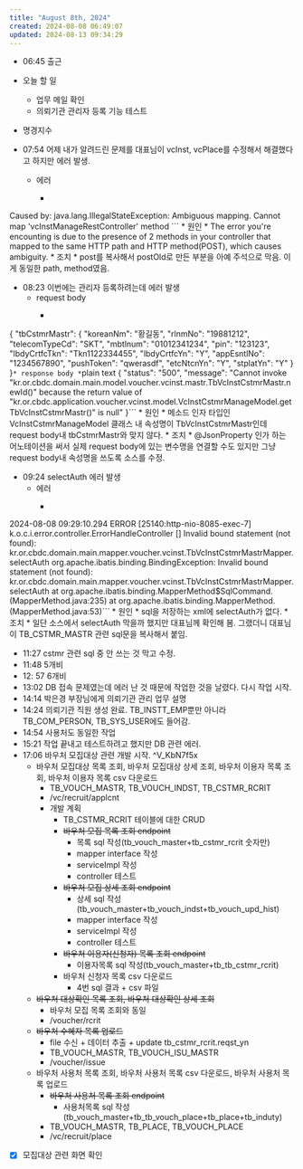 ```yaml
---
title: "August 8th, 2024"
created: 2024-08-08 06:49:07
updated: 2024-08-13 09:34:29
---
```

  * 06:45 출근
  * 오늘 할 일
    * 업무 메일 확인
    * 의뢰기관 관리자 등록 기능 테스트

  * 명경지수
  * 07:54 어제 내가 알려드린 문제를 대표님이 vcInst, vcPlace를 수정해서 해결했다고 하지만 에러 발생.
    * 에러
      * ```plain text
Caused by: java.lang.IllegalStateException: Ambiguous mapping. Cannot map 'vcInstManageRestController' method ```
    * 원인
      * The error you're encounting is due to the presence of 2 methods in your controller that mapped to the same HTTP path and HTTP method(POST), which causes ambiguity.
    * 조치
      * post를 복사해서 postOld로 만든 부분을 아예 주석으로 막음. 이게 동일한 path, method였음.
  * 08:23 이번에는 관리자 등록하려는데 에러 발생
    * request body
      * ```plain text
{
  "tbCstmrMastr": {
    "koreanNm": "황길동",
    "rlnmNo": "19881212",
    "telecomTypeCd": "SKT",
    "mbtlnum": "01012341234",
    "pin": "123123",
    "lbdyCrtfcTkn": "Tkn1122334455",
    "lbdyCrtfcYn": "Y",
    "appEsntlNo": "1234567890",
    "pushToken": "qwerasdf",
    "etcNtcnYn": "Y",
    "stplatYn": "Y"
  }
}```
    * response body
      * ```plain text
{
  "status": "500",
  "message": "Cannot invoke \"kr.or.cbdc.domain.main.model.voucher.vcinst.mastr.TbVcInstCstmrMastr.newId()\" because the return value of \"kr.or.cbdc.application.voucher.vcinst.model.VcInstCstmrManageModel.getTbVcInstCstmrMastr()\" is null"
}```
    * 원인
      * 메소드 인자 타입인 VcInstCstmrManageModel 클래스 내 속성명이 TbVcInstCstmrMastr인데 request body내 tbCstmrMastr와 맞지 않다.
    * 조치
      * @JsonProperty 인가 하는 어노테이션을 써서 실제 request body에 있는 변수명을 연결할 수도 있지만 그냥 request body내 속성명을 쓰도록 소스를 수정.
  * 09:24 selectAuth 에러 발생
    * 에러
      * ```plain text
2024-08-08 09:29:10.294 ERROR [25140:http-nio-8085-exec-7] k.o.c.i.error.controller.ErrorHandleController     [] Invalid bound statement (not found): kr.or.cbdc.domain.main.mapper.voucher.vcinst.TbVcInstCstmrMastrMapper.selectAuth
org.apache.ibatis.binding.BindingException: Invalid bound statement (not found): kr.or.cbdc.domain.main.mapper.voucher.vcinst.TbVcInstCstmrMastrMapper.selectAuth
	at org.apache.ibatis.binding.MapperMethod$SqlCommand.<init>(MapperMethod.java:235)
	at org.apache.ibatis.binding.MapperMethod.<init>(MapperMethod.java:53)```
    * 원인
      * sql을 저장하는 xml에 selectAuth가 없다.
    * 조치
      * 일단 소스에서 selectAuth 막을까 했지만 대표님께 확인해 봄. 그랬더니 대표님이 TB_CSTMR_MASTR 관련 sql문을 복사해서 붙임.
  * 11:27 cstmr 관련 sql 중 안 쓰는 것 막고 수정.
  * 11:48 5개비
  * 12: 57 6개비
  * 13:02 DB 접속 문제였는데 에러 난 것 때문에 작업한 것을 날렸다. 다시 작업 시작.
  * 14:14 박은경 부장님에게 의뢰기관 관리 업무 설명
  * 14:24 의뢰기관 직원 생성 완료. TB_INSTT_EMP뿐만 아니라 TB_COM_PERSON, TB_SYS_USER에도 들어감.
  * 14:54 사용처도 동일한 작업
  * 15:21 작업 끝내고 테스트하려고 했지만 DB 관련 에러.
  * 17:06 바우처 모집대상 관련 개발 시작. ^V_KbN7f5x
    * 바우처 모집대상 목록 조회, 바우처 모집대상 상세 조회, 바우처 이용자 목록 조회, 바우처 이용자 목록 csv 다운로드
      * TB_VOUCH_MASTR, TB_VOUCH_INDST, TB_CSTMR_RCRIT
      * /vc/recruit/applcnt
      * 개발 계획
        * TB_CSTMR_RCRIT 테이블에 대한 CRUD
        * ~~바우처 모집 목록 조회 endpoint~~
          * 목록 sql 작성(tb_vouch_master+tb_cstmr_rcrit 숫자만)
          * mapper interface 작성
          * serviceImpl 작성
          * controller 테스트
        * ~~바우처 모집 상세 조회 endpoint~~
          * 상세 sql 작성(tb_vouch_master+tb_vouch_indst+tb_vouch_upd_hist)
          * mapper interface 작성
          * serviceImpl 작성
          * controller 테스트
        * ~~바우처 이용자(신청자) 목록 조회 endpoint~~
          * 이용자목록 sql 작성(tb_vouch_master+tb_tb_cstmr_rcrit)
        * 바우처 신청자 목록 csv 다운로드
          * 4번 sql 결과 + csv 파일
    * ~~바우처 대상확인 목록 조회, 바우처 대상확인 상세 조회~~
      * 바우처 모집 목록 조회와 동일
      * /voucher/rcrit
    * ~~바우처 수혜자 목록 업로드~~
      * file 수신 + 데이터 추출 + update tb_cstmr_rcrit.reqst_yn
      * TB_VOUCH_MASTR, TB_VOUCH_ISU_MASTR
      * /voucher/issue
    * 바우처 사용처 목록 조회, 바우처 사용처 목록 csv 다운로드, 바우처 사용처 목록 업로드
      * ~~바우처 사용처 목록 조회 endpoint~~
        * 사용처목록 sql 작성(tb_vouch_master+tb_tb_vouch_place+tb_place+tb_induty)
      * TB_VOUCH_MASTR, TB_PLACE, TB_VOUCH_PLACE
      * /vc/recruit/place
  * [x] 모집대상 관련 화면 확인